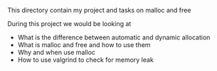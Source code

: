 This directory contain my project and tasks on malloc and free

During this project we would be looking at
 - What is the difference between automatic and dynamic allocation
 - What is malloc and free and how to use them
 - Why and when use malloc
 - How to use valgrind to check for memory leak
